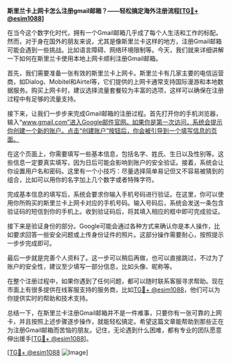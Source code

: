 **斯里兰卡上网卡怎么注册gmail邮箱？——轻松搞定海外注册流程[[TG💪+ @esim1088](https://t.me/s/esim1088)]**

在当今这个数字化时代，拥有一个Gmail邮箱几乎成了每个人生活和工作的标配。然而，对于身在国外的朋友来说，尤其是像斯里兰卡这样的地方，注册Gmail邮箱可能会遇到一些挑战。比如语言障碍、网络环境限制等。今天，我们就来详细讲解一下如何在斯里兰卡使用本地上网卡顺利注册Gmail邮箱。

首先，我们需要准备一张有效的斯里兰卡上网卡。斯里兰卡有几家主要的电信运营商，如Dialog、Mobitel和Airtel等，它们提供的上网卡通常支持国际漫游和本地数据服务。购买上网卡时，建议选择流量套餐较为丰富的选项，这样可以确保在注册过程中有足够的流量支持。

接下来，让我们一步步来完成Gmail邮箱的注册过程。首先打开你的手机浏览器，输入“www.gmail.com”进入Google邮件官网。如果你是第一次访问，系统会提示你创建一个新的账户。点击“创建账户”按钮后，你会被引导到一个填写信息的页面。

在这个页面上，你需要填写一些基本信息，包括名字、姓氏、生日以及性别等。这些信息一定要真实填写，因为日后可能会影响到账户的安全验证。接着，系统会让你设置用户名和密码。这里有一个小技巧：尽量选择简单易记但又不容易被猜到的组合，比如可以用你的名字加上几个数字或者特殊字符。

完成基本信息的填写后，系统会要求你输入手机号码进行验证。在这里，你可以使用你所购买的斯里兰卡上网卡对应的手机号码。输入号码后，系统会发送一条包含验证码的短信到你的手机上。收到验证码后，将其填入相应的框中即可完成验证。

接下来是验证身份的部分。Google可能会通过各种方式来确认你是本人操作，比如要求回答一些安全问题或上传身份证件的照片。这部分操作需要耐心，按照提示一步步完成即可。

最后一步就是完善个人资料了。这一步可以稍后再做，也可以直接跳过，不过为了账户的安全性，建议至少填写一部分信息，比如头像、昵称等。

在整个注册过程中，如果你遇到了任何问题，都可以随时联系客服寻求帮助。现在市面上有很多提供在线客服支持的服务商，比如[TG💪+ @esim1088](https://t.me/s/esim1088)，他们可以为你提供实时的帮助和技术支持。

总结一下，在斯里兰卡注册Gmail邮箱并不是一件难事，只要你有一张可靠的上网卡，并且按照上述步骤逐步操作，就能轻松搞定。希望这篇文章能帮助到那些正在为注册Gmail邮箱而苦恼的朋友。记住，无论遇到什么困难，都有专业的团队愿意伸出援手[[TG💪+ @esim1088](https://t.me/s/esim1088)]。

[[TG💪+ @esim1088](https://t.me/s/esim1088) ![Image](https://i.postimg.cc/4NQfJmqS/Snipaste-2025-05-13-00-14-12.png)]